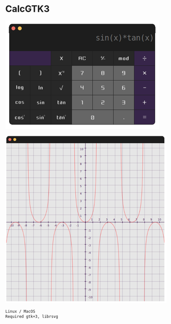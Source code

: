 # CalcGTK3

![CalcGTK3_MainWindow](misc/calcgtk3_main.png)

![CalcGTK3_PlotWindow](misc/calcgtk3_plot.png)

```
Linux / MacOS
Required gtk+3, librsvg
```